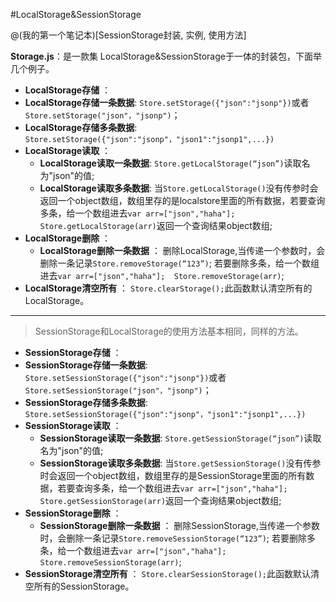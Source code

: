 #LocalStorage&SessionStorage

@(我的第一个笔记本)[SessionStorage封装, 实例, 使用方法]

**Storage.js**：是一款集 LocalStorage&SessionStorage于一体的封装包，下面举几个例子。
 
- **LocalStorage存储** ：
 - **LocalStorage存储一条数据**:
 `Store.setStorage({"json":"jsonp"})`或者`Store.setStorage("json"，"jsonp")`；
 - **LocalStorage存储多条数据**:
 `Store.setStorage({"json":"jsonp"，"json1":"jsonp1",...})`
- **LocalStorage读取** ：
	- **LocalStorage读取一条数据**: 
 `Store.getLocalStorage(“json”)`读取名为"json"的值;
	- **LocalStorage读取多条数据**:
	 当`Store.getLocalStorage()`没有传参时会返回一个object数组，数组里存的是localstore里面的所有数据，若要查询多条，给一个数组进去`var arr=["json","haha"];  Store.getLocalStorage(arr)`返回一个查询结果object数组;
- **LocalStorage删除** ：
	- **LocalStorage删除一条数据** ：
	 删除LocalStorage,当传递一个参数时，会删除一条记录`Store.removeStorage(“123”)`;
	若要删除多条，给一个数组进去`var arr=["json","haha"];  Store.removeStorage(arr)`;
- **LocalStorage清空所有** ：
	  `Store.clearStorage();`此函数默认清空所有的LocalStorage。
	  
-------------------
>SessionStorage和LocalStorage的使用方法基本相同，同样的方法。


- **SessionStorage存储** ：
 - **SessionStorage存储一条数据**:
 `Store.setSessionStorage({"json":"jsonp"})`或者`Store.setSessionStorage("json"，"jsonp")`；
 - **SessionStorage存储多条数据**:
 `Store.setSessionStorage({"json":"jsonp"，"json1":"jsonp1",...})`
- **SessionStorage读取** ：
	- **SessionStorage读取一条数据**: 
 `Store.getSessionStorage(“json”)`读取名为"json"的值;
	- **SessionStorage读取多条数据**:
	 当`Store.getSessionStorage()`没有传参时会返回一个object数组，数组里存的是SessionStorage里面的所有数据，若要查询多条，给一个数组进去`var arr=["json","haha"];  Store.getSessionStorage(arr)`返回一个查询结果object数组;
- **SessionStorage删除** ：
	- **SessionStorage删除一条数据** ：
	 删除SessionStorage,当传递一个参数时，会删除一条记录`Store.removeSessionStorage(“123”)`;
	若要删除多条，给一个数组进去`var arr=["json","haha"];  Store.removeSessionStorage(arr)`;
- **SessionStorage清空所有** ：
	  `Store.clearSessionStorage();`此函数默认清空所有的SessionStorage。